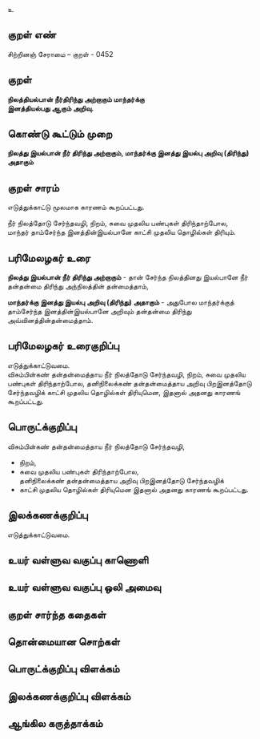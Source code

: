 உ

## குறள் எண் 

சிற்றினஞ் சேராமை – குறள் - 0452  

## குறள் 

**நிலத்தியல்பான் நீர்திரிந்து அற்றாகும் மாந்தர்க்கு  
இனத்தியல்பது ஆகும் அறிவு.**

## கொண்டு கூட்டும் முறை

**நிலத்து இயல்பான் நீர் திரிந்து அற்றாகும், மாந்தர்க்கு இனத்து இயல்பு அறிவு (திரிந்து) அதாகும்**

## குறள் சாரம் 

எடுத்துக்காட்டு மூலமாக காரணம் கூறப்பட்டது.  

நீர் நிலத்தோடு சேர்ந்தவழி, நிறம், சுவை முதலிய பண்புகள் திரிந்தாற்போல,  
மாந்தர் தாம்சேர்ந்த இனத்தின்இயல்பானே காட்சி முதலிய தொழில்கள் திரியும்.  

## பரிமேலழகர் உரை

**நிலத்து இயல்பான் நீர் திரிந்து அற்றாகும்** - தான் சேர்ந்த நிலத்தினது இயல்பானே நீர் தன்தன்மை திரிந்து அந்நிலத்தின் தன்மைத்தாம்,  

**மாந்தர்க்கு இனத்து இயல்பு அறிவு (திரிந்து) அதாகும்** - அதுபோல மாந்தர்க்குத் தாம்சேர்ந்த இனத்தின்இயல்பானே அறிவும் தன்தன்மை திரிந்து அவ்வினத்தின்தன்மைத்தாம்.   

## பரிமேலழகர் உரைகுறிப்பு   

எடுத்துக்காட்டுவமை.  
விசும்பின்கண் தன்தன்மைத்தாய நீர் நிலத்தோடு சேர்ந்தவழி, நிறம், சுவை முதலிய பண்புகள் திரிந்தாற்போல, தனிநிலைக்கண் தன்தன்மைத்தாய அறிவு பிறஇனத்தோடு சேர்ந்தவழிக் காட்சி முதலிய தொழில்கள் திரியுமென, இதனால் அதனது காரணங் கூறப்பட்டது.  

## பொருட்க்குறிப்பு 

விசும்பின்கண் தன்தன்மைத்தாய நீர் நிலத்தோடு சேர்ந்தவழி,  
* நிறம்,  
* சுவை முதலிய பண்புகள் திரிந்தாற்போல,  
தனிநிலைக்கண் தன்தன்மைத்தாய அறிவு பிறஇனத்தோடு சேர்ந்தவழிக்  
* காட்சி முதலிய தொழில்கள் திரியுமென இதனால் அதனது காரணங் கூறப்பட்டது.  

## இலக்கணக்குறிப்பு  

எடுத்துக்காட்டுவமை.    

## உயர் வள்ளுவ வகுப்பு காணொளி


## உயர் வள்ளுவ வகுப்பு ஒலி அமைவு 

 
## குறள் சார்ந்த கதைகள் 


## தொன்மையான சொற்கள்


## பொருட்க்குறிப்பு விளக்கம்


## இலக்கணக்குறிப்பு விளக்கம்


## ஆங்கில கருத்தாக்கம் 


